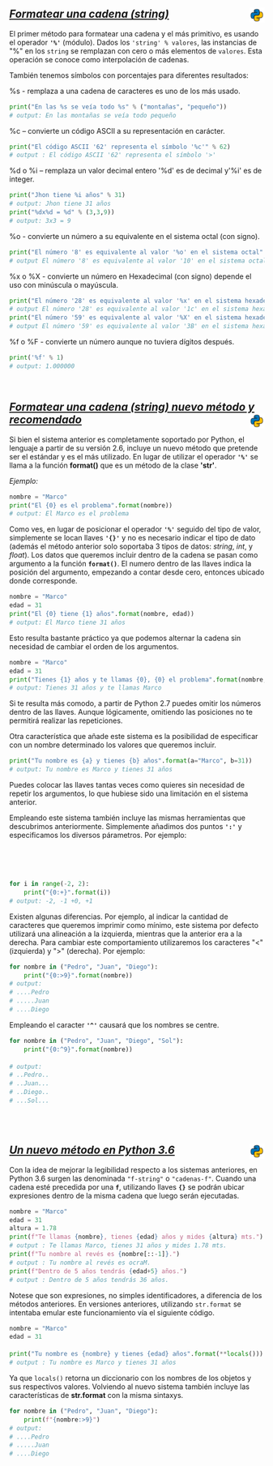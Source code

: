 ## <u>*Formatear una cadena (string)*</u>  <img src="../assets/img/python(144x144).png" width="30" align="right">

El primer método para formatear una cadena y el más primitivo, es usando el operador **`'%'`** (módulo). Dados los `'string' % valores`, las instancias de "%" en los `string` se remplazan con cero o más elementos de `valores`. Esta operación se conoce como interpolación de cadenas. 

También tenemos símbolos con porcentajes para diferentes resultados:

%s - remplaza a una cadena de caracteres es uno de los más usado.

```py
print("En las %s se veía todo %s" % ("montañas", "pequeño"))
# output: En las montañas se veía todo pequeño
```

%c – convierte un código ASCII a su representación en carácter.

```py
print("El código ASCII '62' representa el símbolo '%c'" % 62)
# output : El código ASCII '62' representa el símbolo '>' 
```

%d o %i – remplaza un valor decimal entero '%d' es de decimal y'%i' es de integer.

```py
print("Jhon tiene %i años" % 31)
# output: Jhon tiene 31 años
print("%dx%d = %d" % (3,3,9))
# output: 3x3 = 9
```

%o - convierte un número a su equivalente en el sistema octal (con signo).

```py
print("El número '8' es equivalente al valor '%o' en el sistema octal" % 8)
# output El número '8' es equivalente al valor '10' en el sistema octal
```

%x  o  %X - convierte un número en Hexadecimal (con signo) depende el uso con minúscula o mayúscula.

```py
print("El número '28' es equivalente al valor '%x' en el sistema hexadecimal" % 28)
# output El número '28' es equivalente al valor '1c' en el sistema hexadecimal
print("El número '59' es equivalente al valor '%X' en el sistema hexadecimal" % 59)
# output El número '59' es equivalente al valor '3B' en el sistema hexadecimal
```

%f o %F - convierte un número aunque no tuviera dígitos después.

```py
print('%f' % 1)
# output: 1.000000
```

<br>

## <u>*Formatear una cadena (string) nuevo método y recomendado*</u>  <img src="../assets/img/python(144x144).png" width="30" align="right">

Si bien el sistema anterior es completamente soportado por Python, el lenguaje a partir de su versión 2.6, incluye un nuevo método que pretende ser el estándar y es el más utilizado. En lugar de utilizar el operador **`'%'`** se llama a la función **format()** que es un método de la clase **'str'**.

*Ejemplo:*

```py
nombre = "Marco"
print("El {0} es el problema".format(nombre))
# output: El Marco es el problema
```
Como ves, en lugar de posicionar el operador **`'%'`** seguido del tipo de valor, simplemente se locan llaves **`'{}'`** y no es necesario indicar el tipo de dato (además el método anterior solo soportaba 3 tipos de datos: *string*, *int*, y *float*). Los datos que queremos incluir dentro de la cadena se pasan como argumento a la función **`format()`**. El numero dentro de las llaves indica la posición del argumento, empezando a contar desde cero, entonces ubicado donde corresponde.

```py
nombre = "Marco"
edad = 31
print("El {0} tiene {1} años".format(nombre, edad))
# output: El Marco tiene 31 años
```

Esto resulta bastante práctico ya que podemos alternar la cadena sin necesidad de cambiar el orden de los argumentos.

```py
nombre = "Marco"
edad = 31
print("Tienes {1} años y te llamas {0}, {0} el problema".format(nombre, edad))
# output: Tienes 31 años y te llamas Marco
```

Si te resulta más comodo, a partir de Python 2.7 puedes omitir los números dentro de las llaves. Aunque lógicamente, omitiendo las posiciones no te permitirá realizar las repeticiones.

Otra característica que añade este sistema es la posibilidad de especificar con un nombre determinado los valores que queremos incluir.

```py
print("Tu nombre es {a} y tienes {b} años".format(a="Marco", b=31))
# output: Tu nombre es Marco y tienes 31 años
```

Puedes colocar las llaves tantas veces como quieres sin necesidad de repetir los argumentos, lo que hubiese sido una limitación en el sistema anterior.  

Empleando este sistema también incluye las mismas herramientas que descubrimos anteriormente. Simplemente añadimos dos puntos **`':'`** y especificamos los diversos párametros. Por ejemplo:

<br><br><br>

```py
for i in range(-2, 2):
    print("{0:+}".format(i))
# output: -2, -1 +0, +1
```

Existen algunas diferencias. Por ejemplo, al indicar la cantidad de caracteres que queremos imprimir como mínimo, este sistema por defecto utilizará una alineación a la izquierda, mientras que la anterior era a la derecha. Para cambiar este comportamiento utilizaremos los caracteres "<" (izquierda) y ">" (derecha). Por ejemplo:

```py
for nombre in ("Pedro", "Juan", "Diego"):
    print("{0:>9}".format(nombre))
# output: 
# ....Pedro
# .....Juan
# ....Diego
```
Empleando el caracter **`'^'`** causará que los nombres se centre.

```py
for nombre in ("Pedro", "Juan", "Diego", "Sol"):
	print("{0:^9}".format(nombre))

# output: 
# ..Pedro..
# ..Juan...
# ..Diego..
# ...Sol...
```

<br><br>

## <u>*Un nuevo método en Python 3.6*</u>  <img src="../assets/img/python(144x144).png" width="30" align="right">


Con la idea de mejorar la legibilidad respecto a los sistemas anteriores, en Python 3.6 surgen las denominada `"f-string"` o `"cadenas-f"`.  Cuando una cadena esté precedida por una **`f`**, utilizando llaves **`{}`** se podrán ubicar expresiones dentro de la misma cadena que luego serán ejecutadas. 

```py
nombre = "Marco"
edad = 31
altura = 1.78
print(f"Te llamas {nombre}, tienes {edad} años y mides {altura} mts.")
# output : Te llamas Marco, tienes 31 años y mides 1.78 mts.
print(f"Tu nombre al revés es {nombre[::-1]}.")
# output : Tu nombre al revés es ocraM.
print(f"Dentro de 5 años tendrás {edad+5} años.")
# output : Dentro de 5 años tendrás 36 años.
```

Notese que son expresiones, no simples identificadores, a diferencia de los métodos anteriores. En versiones anteriores, utilizando `str.format` se intentaba emular este funcionamiento vía el siguiente código.


```py
nombre = "Marco"
edad = 31

print("Tu nombre es {nombre} y tienes {edad} años".format(**locals()))
# output : Tu nombre es Marco y tienes 31 años

```

Ya que `locals()` retorna un diccionario con los nombres de los objetos y sus respectivos valores. Volviendo al nuevo sistema también incluye las características de **str.format** con la misma sintaxys.


```python
for nombre in ("Pedro", "Juan", "Diego"):
	print(f"{nombre:>9}")
# output: 
# ....Pedro
# .....Juan
# ....Diego
```
